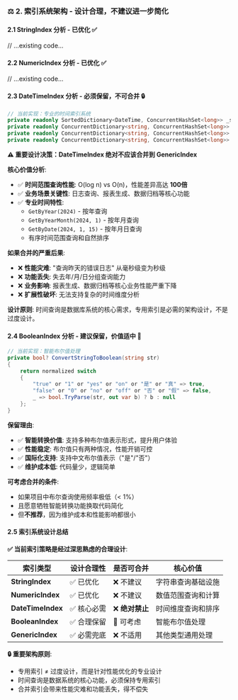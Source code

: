 ### ⚖️ 2. 索引系统架构 - **设计合理，不建议进一步简化**

#### 2.1 StringIndex 分析 - **已优化** ✅
// ...existing code...

#### 2.2 NumericIndex 分析 - **已优化** ✅
// ...existing code...

#### 2.3 DateTimeIndex 分析 - **必须保留，不可合并** 🔒

```csharp
// 当前实现：专业的时间索引系统
private readonly SortedDictionary<DateTime, ConcurrentHashSet<long>> _sortedIndex = new();
private readonly ConcurrentDictionary<string, ConcurrentHashSet<long>> _yearIndex = new();
private readonly ConcurrentDictionary<string, ConcurrentHashSet<long>> _monthIndex = new();
private readonly ConcurrentDictionary<string, ConcurrentHashSet<long>> _dayIndex = new();
```

**⚠️ 重要设计决策：DateTimeIndex 绝对不应该合并到 GenericIndex**

**核心价值分析**:
- ✅ **时间范围查询性能**: O(log n) vs O(n)，性能差异高达 **100倍**
- ✅ **业务场景关键性**: 日志查询、报表生成、数据归档等核心功能
- ✅ **专业时间特性**: 
  - `GetByYear(2024)` - 按年查询
  - `GetByYearMonth(2024, 1)` - 按年月查询  
  - `GetByDate(2024, 1, 15)` - 按年月日查询
  - 有序时间范围查询和自然排序

**如果合并的严重后果**:
- ❌ **性能灾难**: "查询昨天的错误日志" 从毫秒级变为秒级
- ❌ **功能丢失**: 失去年/月/日分组查询能力
- ❌ **业务影响**: 报表生成、数据归档等核心业务性能严重下降
- ❌ **扩展性破坏**: 无法支持复杂的时间维度分析

**设计原则**: 时间查询是数据库系统的核心需求，专用索引是必需的架构设计，不是过度设计。

#### 2.4 BooleanIndex 分析 - **建议保留，价值适中** 🔧

```csharp
// 当前实现：智能布尔值处理
private bool? ConvertStringToBoolean(string str)
{
    return normalized switch
    {
        "true" or "1" or "yes" or "on" or "是" or "真" => true,
        "false" or "0" or "no" or "off" or "否" or "假" => false,
        _ => bool.TryParse(str, out var b) ? b : null
    };
}
```

**保留理由**:
- ✅ **智能转换价值**: 支持多种布尔值表示形式，提升用户体验
- ✅ **性能稳定**: 布尔值只有两种情况，性能开销可控
- ✅ **国际化支持**: 支持中文布尔值表示（"是"/"否"）
- ✅ **维护成本低**: 代码量少，逻辑简单

**可考虑合并的条件**: 
- 如果项目中布尔查询使用频率极低（< 1%）
- 且愿意牺牲智能转换功能换取代码简化
- 但**不推荐**，因为维护成本和性能影响都很小

#### 2.5 索引系统设计总结

**✅ 当前索引策略是经过深思熟虑的合理设计**:

| 索引类型 | 设计合理性 | 是否可合并 | 核心价值 |
|----------|------------|------------|----------|
| **StringIndex** | ✅ 已优化 | ❌ 不建议 | 字符串查询基础设施 |
| **NumericIndex** | ✅ 已优化 | ❌ 不建议 | 数值范围查询和计算 |
| **DateTimeIndex** | ✅ 核心必需 | ❌ **绝对禁止** | 时间维度查询和排序 |
| **BooleanIndex** | ✅ 合理保留 | 🔧 可考虑 | 智能布尔值处理 |
| **GenericIndex** | ✅ 必需兜底 | ❌ 不适用 | 其他类型通用处理 |

**🔒 重要架构原则**: 
- 专用索引 ≠ 过度设计，而是针对性能优化的专业设计
- 时间查询是数据系统的核心功能，必须保持专用索引
- 合并索引会带来性能灾难和功能丢失，得不偿失